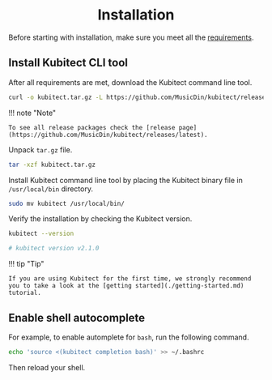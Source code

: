 <h1 align="center">Installation</h1>

Before starting with installation, make sure you meet all the [requirements](./requirements.md).

## Install Kubitect CLI tool

After all requirements are met, download the Kubitect command line tool.
```sh
curl -o kubitect.tar.gz -L https://github.com/MusicDin/kubitect/releases/download/v2.1.0/kubitect-v2.1.0-linux-amd64.tar.gz
```

!!! note "Note"

    To see all release packages check the [release page](https://github.com/MusicDin/kubitect/releases/latest).

Unpack `tar.gz` file.
```sh
tar -xzf kubitect.tar.gz
```

Install Kubitect command line tool by placing the Kubitect binary file in `/usr/local/bin` directory.
```sh
sudo mv kubitect /usr/local/bin/
```

Verify the installation by checking the Kubitect version.
```sh
kubitect --version

# kubitect version v2.1.0
```

!!! tip "Tip"

    If you are using Kubitect for the first time, we strongly recommend you to take a look at the [getting started](./getting-started.md) tutorial.

## Enable shell autocomplete

For example, to enable automplete for `bash`, run the following command.
```sh
echo 'source <(kubitect completion bash)' >> ~/.bashrc
```

Then reload your shell.